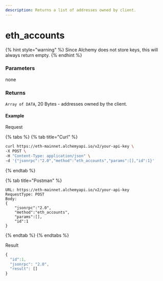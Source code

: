 ```yaml
---
description: Returns a list of addresses owned by client.
---
```


# eth\_accounts

{% hint style="warning" %}
Since Alchemy does not store keys, this will always return empty.
{% endhint %}

### **Parameters**

none

### **Returns**

`Array of DATA`, 20 Bytes - addresses owned by the client.

#### **Example**

Request

{% tabs %}
{% tab title="Curl" %}
```bash
curl https://eth-mainnet.alchemyapi.io/v2/your-api-key \
-X POST \
-H "Content-Type: application/json" \
-d '{"jsonrpc":"2.0","method":"eth_accounts","params":[],"id":1}'
```
{% endtab %}

{% tab title="Postman" %}
```http
URL: https://eth-mainnet.alchemyapi.io/v2/your-api-key
RequestType: POST
Body: 
{
    "jsonrpc":"2.0",
    "method":"eth_accounts",
    "params":[],
    "id":1
}
```
{% endtab %}
{% endtabs %}

Result

```javascript
{
  "id":1,
  "jsonrpc": "2.0",
  "result": []
}
```
